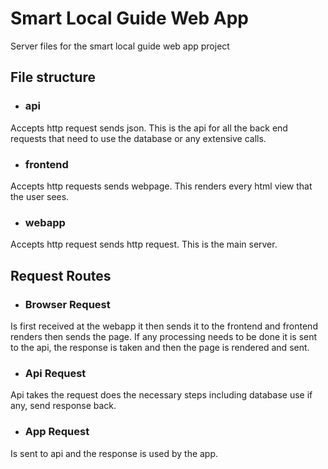# Smart Local Guide Web App
Server files for the smart local guide web app project

## File structure
- ### api 
Accepts http request sends json.
This is the api for all the back end requests that need to use the database or any extensive calls.
- ### frontend
Accepts http requests sends webpage.
This renders every html view that the user sees.
- ### webapp
Accepts http request sends http request.
This is the main server.

## Request Routes
- ### Browser Request
Is first received at the webapp it then sends it to the frontend and frontend renders then sends the page. If any processing needs to be done it is sent to the api, the response is taken and then the page is rendered and sent.
- ### Api Request
Api takes the request does the necessary steps including database use if any, send response back.
- ### App Request
Is sent to api and the response is used by the app.
